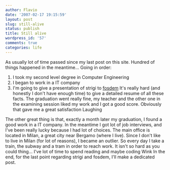 ```yaml
---
author: Flavio
date: '2007-02-17 19:15:59'
layout: post
slug: still-alive
status: publish
title: Still alive
wordpress_id: '57'
comments: true
categories: life
---
```


As usually lot of time passed since my last post on this site. Hundred of
things happened in the meantime...  Going in order:

  1. I took my second level degree in Computer Engineering
  2. I began to work in a IT company
  3. I'm going to give a presentation of strigi to [fosdem](http://fosdem.org/)
It's really hard (and honestly I don't have enough time) to give a detailed
resume of all these facts. The graduation went really fine, my teacher and the
other one in the examining session liked my work and I got a good score.
Obviously that gave me a great satisfaction Laughing

The other great thing is that, exactly a month later my graduation, I found a
good work in a IT company. In the meantime I got lot of job interviews, and
I've been really lucky because I had lot of choices. The main office is
located in Milan, a great city near Bergamo (where I live). Since I don't like
to live in Milan (for lot of reasons), I became an outlier. So every day I
take a train, the subway and a tram in order to reach work. It isn't so hard
as you could thing... I've lot of time to spend reading and maybe coding Wink
In the end, for the last point regarding strigi and fosdem, I'll make a
dedicated post.

